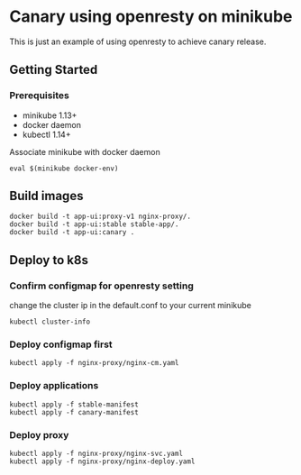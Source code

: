 # Canary using openresty on minikube

This is just an example of using openresty to achieve canary release.

## Getting Started

### Prerequisites
* minikube 1.13+
* docker daemon
* kubectl 1.14+

Associate minikube with docker daemon
```
eval $(minikube docker-env)
```

## Build images
```
docker build -t app-ui:proxy-v1 nginx-proxy/.
docker build -t app-ui:stable stable-app/.
docker build -t app-ui:canary .
```
## Deploy to k8s

### Confirm configmap for openresty setting
change the cluster ip in the default.conf to your current minikube
```
kubectl cluster-info
```

### Deploy configmap first

```
kubectl apply -f nginx-proxy/nginx-cm.yaml
```
### Deploy applications
```
kubectl apply -f stable-manifest
kubectl apply -f canary-manifest
```
### Deploy proxy
```
kubectl apply -f nginx-proxy/nginx-svc.yaml
kubectl apply -f nginx-proxy/nginx-deploy.yaml
```
